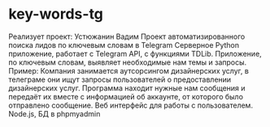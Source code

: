 # key-words-tg
Реализует проект: Устюжанин Вадим
Проект автоматизированного поиска лидов по ключевым словам в Telegram
Серверное Python приложение, работает с Telegram API, с функциями TDLib.
Приложение, по ключевым словам, выявляет необходимые нам темы и запросы.
Пример: Компания занимается аутсорсингом дизайнерских услуг, в телеграме они ищут запросы пользователей о предоставлении дизайнерских услуг. Программа находит нужные нам сообщения и передаёт их вместе с информацией об аккаунте, от которого было отправлено сообщение.
Веб интерфейс для работы с пользователем. Node.js, БД в phpmyadmin
